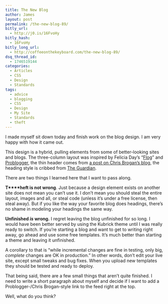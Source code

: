 ```yaml
---
title: The New Blog
author: James
layout: post
permalink: /the-new-blog-89/
bitly_url:
  - http://j0.is/16FvoHy
bitly_hash:
  - 16FvoHy
bitly_long_url:
  - http://coffeeonthekeyboard.com/the-new-blog-89/
dsq_thread_id:
  - 1746519144
categories:
  - Articles
  - CSS
  - Design
  - Standards
tags:
  - advice
  - blogging
  - CSS
  - Design
  - My Site
  - Standards
  - theft
---
```

I made myself sit down today and finish work on the blog design. I am very happy with how it came out.<!--more-->

This design is a hybrid, pulling elements from some of better-looking sites and blogs. The three-column layout was inspired by Felicia Day&#8217;s &#8220;[Flog][1]&#8221; and [Problogger][2], the thin header comes from [a post on Chris Brogan&#8217;s blog][3], the heading style is cribbed from [The Guardian][4].

There are two things I learned here that I want to pass along.

**T****heft is not wrong**. Just because a design element exists on another site does not mean you can&#8217;t use it. I don&#8217;t mean you should steal the entire layout, images and all, or steal code (unless it&#8217;s under a free license, then steal away). But if you like the way your favorite blog does headings, there&#8217;s no shame in modeling your headings the same way.

**Unfinished *is* wrong.** I regret leaving the blog unfinished for so long. I would have been better served by using the Kubrick theme until I was really ready to switch. If you&#8217;re starting a blog and want to get to writing right away, go ahead and use some free templates. It&#8217;s much better than starting a theme and leaving it unfinished.

A corollary to that is &#8220;while incremental changes are fine in testing, only big, *complete* changes are OK in production.&#8221; In other words, don&#8217;t edit your live site, except small tweaks and bug fixes. When you upload new templates they should be tested and ready to deploy.

That being said, there are a few small things that aren&#8217;t quite finished. I need to write a short paragraph about myself and decide if I want to add a Problogger-/Chris Brogan-style link to the feed right at the top.

Well, what do you think?

 [1]: http://feliciaday.net/blog/
 [2]: http://www.problogger.net/
 [3]: http://www.chrisbrogan.com/make-your-blog-design-work-for-you/
 [4]: http://www.guardian.co.uk/